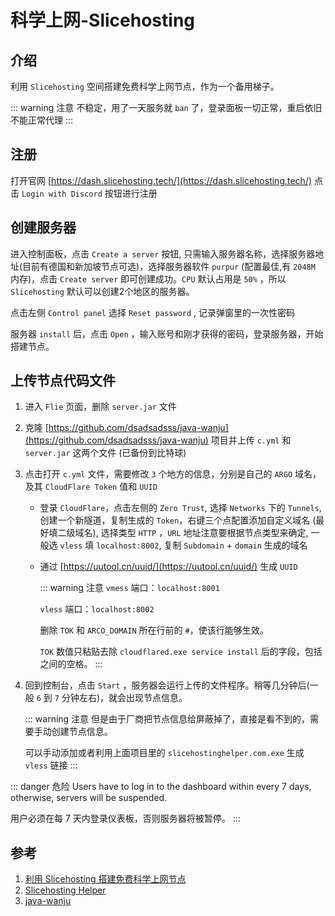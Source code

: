 # 科学上网-Slicehosting

## 介绍
利用 `Slicehosting` 空间搭建免费科学上网节点，作为一个备用梯子。

::: warning 注意
不稳定，用了一天服务就 `ban` 了，登录面板一切正常，重启依旧不能正常代理
:::

## 注册
打开官网 [https://dash.slicehosting.tech/](https://dash.slicehosting.tech/) 点击 `Login with Discord` 按钮进行注册

## 创建服务器
进入控制面板，点击 `Create a server` 按钮, 只需输入服务器名称，选择服务器地址(目前有德国和新加坡节点可选)，选择服务器软件 `purpur` (配置最佳,有 `2048M` 内存)，点击 `Create server` 即可创建成功。`CPU` 默认占用是 `50%` ，所以 `Slicehosting` 默认可以创建2个地区的服务器。

点击左侧 `Control panel` 选择 `Reset password` , 记录弹窗里的一次性密码

服务器 `install` 后，点击 `Open` ，输入账号和刚才获得的密码，登录服务器，开始搭建节点。

## 上传节点代码文件

1. 进入 `Flie` 页面，删除 `server.jar` 文件

1. 克隆 [https://github.com/dsadsadsss/java-wanju](https://github.com/dsadsadsss/java-wanju) 项目并上传 `c.yml` 和 `server.jar` 这两个文件 (已备份到比特球)

1. 点击打开 `c.yml` 文件，需要修改 `3` 个地方的信息，分别是自己的 `ARGO` 域名，及其 `CloudFlare Token` 值和 `UUID`

    * 登录 `CloudFlare`，点击左侧的 `Zero Trust`, 选择 `Networks` 下的 `Tunnels`, 创建一个新隧道，复制生成的 `Token`，右键三个点配置添加自定义域名 (最好填二级域名), 选择类型 `HTTP` ，`URL` 地址注意要根据节点类型来确定, 一般选 `vless` 填 `localhost:8002`, 复制 `Subdomain`  + `domain` 生成的域名

    * 通过 [https://uutool.cn/uuid/](https://uutool.cn/uuid/) 生成 `UUID`

      ::: warning 注意
      `vmess` 端口：`localhost:8001`

      `vless` 端口：`localhost:8002`

      删除 `TOK` 和 `ARCO_DOMAIN` 所在行前的 `#`，使该行能够生效。

      `TOK` 数值只粘贴去除 `cloudflared.exe service install` 后的字段，包括之间的空格。
      :::

1. 回到控制台，点击 `Start` ，服务器会运行上传的文件程序。稍等几分钟后(一般 `6` 到 `7` 分钟左右)，就会出现节点信息。

      ::: warning 注意
      但是由于厂商把节点信息给屏蔽掉了，直接是看不到的，需要手动创建节点信息。

      可以手动添加或者利用上面项目里的 `slicehostinghelper.com.exe` 生成 `vless` 链接
      :::

::: danger 危险
Users have to log in to the dashboard within every 7 days, otherwise, servers will be suspended.

用户必须在每 7 天内登录仪表板，否则服务器将被暂停。
:::

## 参考
1. [利用 Slicehosting 搭建免费科学上网节点](https://www.5iehome.cc/archives/using-slicehosting-to-build-free-node.html)
1. [Slicehosting Helper](https://github.com/shiteThings/slicehosting)
1. [java-wanju](https://github.com/dsadsadsss/java-wanju)
